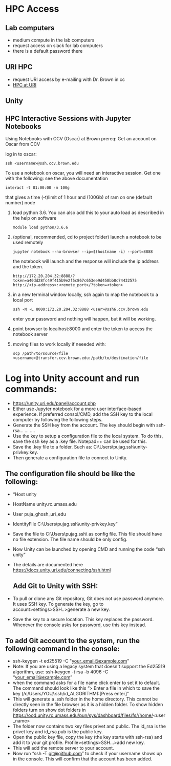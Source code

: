 # HPC Access

## Lab computers 

- medium compute in the lab computers 
- request access on slack for lab computers
- there is a default password there

## URI HPC 


- request URI access by e-mailing with Dr. Brown in cc
- [HPC at URI]()


## Unity



## HPC Interactive Sessions with Jupyter Notebooks 

Using Notebooks with CCV (Oscar) at Brown
prereq: Get an account on Oscar from CCV

log in to oscar:

```
ssh <username>@ssh.ccv.brown.edu
```
To use a notebook on oscar, you will need an interactive session. Get one with the following: see the above documentation

```
interact -t 01:00:00 -m 100g
```
that gives a time (-t)limit of 1 hour and (100Gb) of ram on one (default number) node

1. load python 3.6. You can also add this to your auto load as described in the help on software

    ```
    module load python/3.6.6
    ```
1. (optional, recommended, cd to project folder) launch a notebook to be used remotely

    ```
    jupyter notebook --no-browser --ip=$(hostname -i) --port=8888
    ```
    the notebook will launch and the response will include the ip address and the token.
    ```
    http://172.20.204.32:8888/?token=a40dd28fc49f415b9e2f5c867c653ee9d458bb8c74432575
    http://<ip-address>:<remote_port>/?token=<token>
    ```
1. in a new terminal window locally, ssh again to map the notebook to a local port

    ```
    ssh -N -L 8000:172.20.204.32:8888 <user>@ssh6.ccv.brown.edu
    ```
    enter your password and nothing will happen, but it will be working.
1. point browser to localhost:8000 and enter the token to access the notebook server
1. moving files to work locally if neeeded with:

     ```
    scp /path/to/source/file <username>@transfer.ccv.brown.edu:/path/to/destination/file
    ```



# Log into Unity account and run commands:

- https://unity.uri.edu/panel/account.php
- Either use Jupyter notebook for a more user interface-based experience. If preferred consol/CMD, add the SSH key to the local computer by following the following steps.
- Generate the SSH key from the account. The key should begin with ssh-rsa… … …. 
- Use the key to setup a configuration file to the local system. To do this, save the ssh key as a .key file. Notepad++ can be used for this. 
- Save the .key file to a folder. Such as: C:\Users\pujag\.ssh\unity-privkey.key.
- Then generate a configuration file to connect to Unity. 


## The configuration file should be like the following:

- “Host unity
- HostName unity.rc.umass.edu
- User puja_ghosh_uri_edu
- IdentityFile C:\Users\pujag\.ssh\unity-privkey.key”

- Save the file to C:\Users\pujag\.ssh\ as config file. This file should have no file extension. The file name should be only config. 

- Now Unity can be launched by opening CMD and running the code “ssh unity”

- The details are documented here https://docs.unity.uri.edu/connecting/ssh.html


  ## Add Git to Unity with SSH:

- To pull or clone any Git repository, Git does not use password anymore. It uses SSH key. To generate the key, go to account>settings>SSH..>generate a new key. 
- Save the key to a secure location. This key replaces the password. Whenever the console asks for password, use this key instead.

## To add Git account to the system, run the following command in the console:

- ssh-keygen -t ed25519 -C "your_email@example.com"
- Note: If you are using a legacy system that doesn't support the Ed25519 algorithm, use:
ssh-keygen -t rsa -b 4096 -C “your_email@example.com”
- when the command asks for a file name click enter to set it to default. The command should look like this “> Enter a file in which to save the key (/c/Users/YOU/.ssh/id_ALGORITHM):[Press enter]”
- This will generate a .ssh folder in the home directory. This cannot be directly seen in the file browser as it is a hidden folder. To show hidden folders turn on show dot folders in https://ood.unity.rc.umass.edu/pun/sys/dashboard/files/fs//home/<user_name>
- The folder now contains two key files privet and public. The id_rsa is the privet key and id_rsa.pub is the public key. 
- Open the public key file, copy the key (the key starts with ssh-rsa) and add it to your git profile. Profile>settings>SSH…>add new key.
- This will add the remote server to your account.
- Now run “ssh -T git@github.com” to check if your username shows up in the console. This will confirm that the account has been added. 


